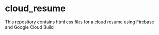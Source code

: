 # cloud_resume
This repository contains html css files for a cloud resume using Firebase and Google Cloud Build
